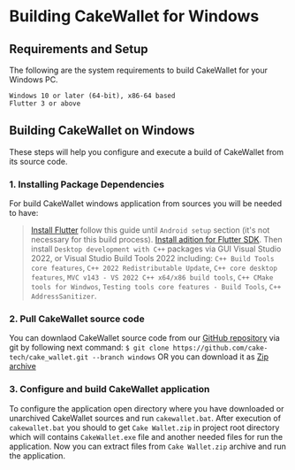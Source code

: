 # Building CakeWallet for Windows

## Requirements and Setup

The following are the system requirements to build CakeWallet for your Windows PC.

```
Windows 10 or later (64-bit), x86-64 based
Flutter 3 or above
```

## Building CakeWallet on Windows

These steps will help you configure and execute a build of CakeWallet from its source code.

### 1. Installing Package Dependencies

For build CakeWallet windows application from sources you will be needed to have:
> [Install Flutter](https://docs.flutter.dev/get-started/install/windows) follow this guide until `Android setup` section (it's not necessary for this build process).
> [Install adition for Flutter SDK](https://docs.flutter.dev/platform-integration/desktop#additional-windows-requirements). Then install `Desktop development with C++` packages via GUI Visual Studio 2022, or Visual Studio Build Tools 2022 including: `C++ Build Tools core features`, `C++ 2022 Redistributable Update`, `C++ core desktop features`, `MVC v143 - VS 2022 C++ x64/x86 build tools`, `C++ CMake tools for Windwos`, `Testing tools core features - Build Tools`, `C++ AddressSanitizer`.

### 2. Pull CakeWallet source code

You can downlaod CakeWallet source code from our [GitHub repository](github.com/cake-tech/cake_wallet) via git by following next command:
`$ git clone https://github.com/cake-tech/cake_wallet.git --branch windows`
OR you can download it as [Zip archive](https://github.com/cake-tech/cake_wallet/archive/refs/heads/windows.zip)

### 3. Configure and build CakeWallet application
To configure the application open directory where you have downloaded or unarchived CakeWallet sources and run `cakewallet.bat`.
After execution of `cakewallet.bat` you should to get `Cake Wallet.zip` in project root directory which will contains `CakeWallet.exe` file and another needed files for run the application. Now you can extract files from `Cake Wallet.zip` archive and run the application.
